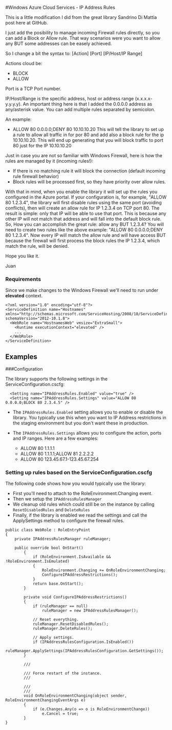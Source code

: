 #Windows Azure Cloud Services - IP Address Rules

This is a little modification I did from the great library Sandrino Di Mattia post here at GitHub.

I just add the posibility to manage incoming Firewall rules directly, so you can add a Block or Allow rule. That way scenarios were you want to allow any BUT some addresses can be easely achieved.

So I change a bit the syntax to: [Action] [Port] [IP/Host/IP Range]

Actions cloud be: 
 - BLOCK
 - ALLOW

Port is a TCP Port number.

IP/Host/Range is the specific address, host or address range (x.x.x.x-y.y.y.y). An important thing here is that I added the 0.0.0.0 address as any/asterisk value.
You can add multiple rules separated by semicolon.

An example:
 - ALLOW 80 0.0.0.0;DENY 80 10.10.10.20
This will tell the library to set up a rule to allow all traffic in for por 80 and add also a block rule for the ip 10.10.10.20. This will end up generating that you will block traffic to port 80 just for the IP 10.10.10.20

Just in case you are not so familiar with Windows Firewall, here is how the rules are managed by it (incoming rules!):

- If there is no matching rule it will block the connection (default incoming rule firewall behavior)
- Block rules will be processed first, so they have priority over allow rules.

With that in mind, when you enable the library it will set up the rules you configured in the Azure portal.
If your configuration is, for example, "ALLOW 80 1.2.3.4", the library will first disable rules using the same port (avoiding conflicts),
then will create an allow rule for IP 1.2.3.4 on TCP port 80. The result is simple: only that IP will be able to use that port. This is because any other IP will not match that address and will fall into the default block rule.
So, How you can accomplish the great rule: allow any BUT 1.2.3.4? You will need to create two rules like the above example: "ALLOW 80 0.0.0.0;DENY 80 1.2.3.4". Now every IP will match the allow rule and will have access BUT because the firewall will first process the block rules the IP 1.2.3.4, which match the rule, will be denied.

Hope you like it.

Juan

### Requirements

Since we make changes to the Windows Firewall we'll need to run under **elevated** context.

    <?xml version="1.0" encoding="utf-8"?>
    <ServiceDefinition name="Hostnames" xmlns="http://schemas.microsoft.com/ServiceHosting/2008/10/ServiceDefinition" schemaVersion="2012-10.1.8">
      <WebRole name="HostnamesWeb" vmsize="ExtraSmall">
        <Runtime executionContext="elevated" />
        ...
      </WebRole>
    </ServiceDefinition>


Examples
- 

###Configuration

The library supports the following settings in the ServiceConfiguration.cscfg:

      <Setting name="IPAddressRules.Enabled" value="true" />
      <Setting name="IPAddressRules.Settings" value="ALLOW 80 0.0.0.0;BLOCK 80 2.3.4.5" />

 - The ``IPAddressRules.Enabled`` setting allows you to enable or disable the library. You typically use this when you want to IP Address restrictions in the staging 
environment but you don't want these in production. 
 - The ``IPAddressRules.Settings`` allows you to configure the action, ports and IP ranges. Here are a few examples:

   - ALLOW 80 1.1.1.1
   - ALLOW 80 1.1.1.1;ALLOW 81 2.2.2.2
   - ALLOW 80 123.45.67.1-123.45.67.254

### Setting up rules based on the ServiceConfiguration.cscfg

The following code shows how you would typically use the library:

- First you'll need to attach to the RoleEnvironment.Changing event.
- Then we setup the ``IPAddressRulesManager``
- We cleanup old rules which could still be on the instance by calling ``ResetDisabledRules`` and ``DeleteRules``
- Finally, if the library is enabled we read the settings and call the ApplySettings method to configure the firewall rules.

<pre><code>public class WebRole : RoleEntryPoint
{
	private IPAddressRulesManager ruleManager;
	
	public override bool OnStart()
        {
            if (RoleEnvironment.IsAvailable && !RoleEnvironment.IsEmulated)
            {
                RoleEnvironment.Changing += OnRoleEnvironmentChanging;
                ConfigureIPAddressRestrictions();
            }
            return base.OnStart();
        }
        
        private void ConfigureIPAddressRestrictions()
        {
            if (ruleManager == null)
                ruleManager = new IPAddressRulesManager();
                
            // Reset everything.
            ruleManager.ResetDisabledRules();
            ruleManager.DeleteRules();
            
            // Apply settings.
            if (IPAddressRulesConfiguration.IsEnabled())
                ruleManager.ApplySettings(IPAddressRulesConfiguration.GetSettings());
        }
        
        /// <summary>
        /// Force restart of the instance.
        /// </summary>
        /// <param name="sender"></param>
        /// <param name="e"></param>
        void OnRoleEnvironmentChanging(object sender, RoleEnvironmentChangingEventArgs e)
        {
            if (e.Changes.Any(o => o is RoleEnvironmentChange))
                e.Cancel = true;
        }
}
</code></pre>
